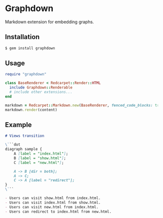 # Graphdown

Markdown extension for embedding graphs.

## Installation

```sh
$ gem install graphdown
```

## Usage

```rb
require "graphdown"

class BaseRenderer < Redcarpet::Render::HTML
  include Graphdown::Renderable
  # include other extensions...
end

markdown = Redcarpet::Markdown.new(BaseRenderer, fenced_code_blocks: true)
markdown.render(content)
```

## Example

```md
# Views transition

\```dot
diagraph sample {
    A [label = "index.html"];
    B [label = "show.html"];
    C [label = "new.html"];

    A -> B [dir = both];
    A -> C;
    C -> A [label = "redirect"];
}
\```

- Users can visit show.html from index.html.
- Users can visit index.html from show.html.
- Users can visit new.html from index.html.
- Users can redirect to index.html from new.html.
```

